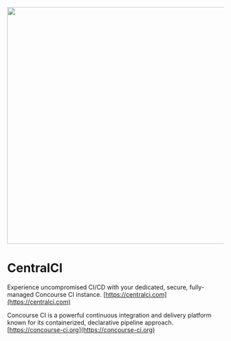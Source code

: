 <img src="https://github.com/user-attachments/assets/9953b3a7-4a9e-49f9-bdc7-bd07cbb5fd30" width="550">

# CentralCI
Experience uncompromised CI/CD with your dedicated, secure, fully-managed Concourse CI instance. [https://centralci.com](https://centralci.com)

Concourse CI is a powerful continuous integration and delivery platform known for its containerized, declarative pipeline approach. [https://concourse-ci.org](https://concourse-ci.org)
